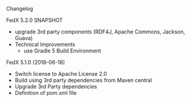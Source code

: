Changelog

FedX 5.2.0 SNAPSHOT
 * upgrade 3rd party components
   (RDF4J, Apache Commons, Jackson, Guava)
 * Technical Improvements
   - use Gradle 5 Build Environment

FedX 5.1.0 (2018-06-18)
 * Switch license to Apache License 2.0
 * Build using 3rd party dependencies from Maven central
 * Upgrade 3rd Party dependencies
 * Definition of pom.xml file